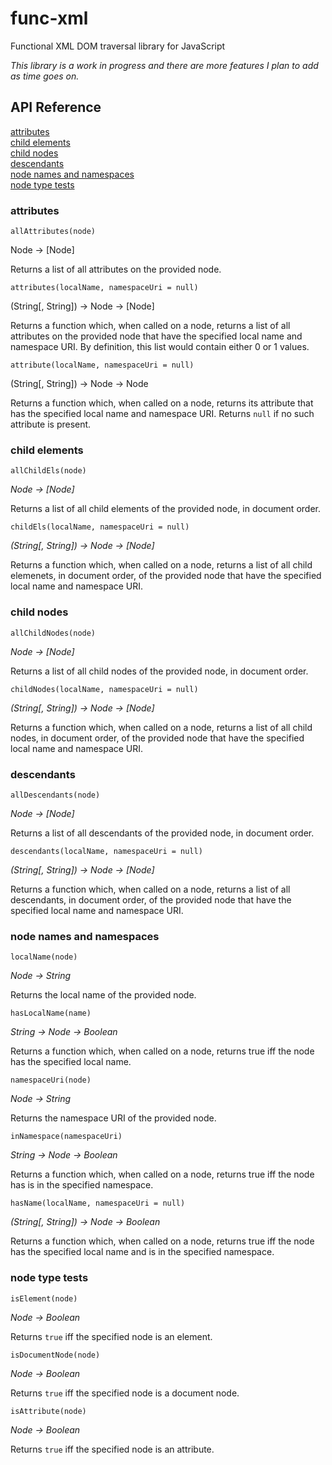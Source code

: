# func-xml
Functional XML DOM traversal library for JavaScript

_This library is a work in progress and there are more features I plan to add as time goes on._

## API Reference

[attributes](#attributes)  
[child elements](#child-elements)  
[child nodes](#child-nodes)  
[descendants](#descendants)  
[node names and namespaces](#node-names-and-namespaces)  
[node type tests](#node-type-tests)

### attributes

`allAttributes(node)`

Node -> [Node]

Returns a list of all attributes on the provided node.

`attributes(localName, namespaceUri = null)`

(String[, String]) -> Node -> [Node]

Returns a function which, when called on a node, returns a list of all attributes on the provided node that have the specified local name and namespace URI. By definition, this list would contain either 0 or 1 values.

`attribute(localName, namespaceUri = null)`

(String[, String]) -> Node -> Node

Returns a function which, when called on a node, returns its attribute that has the specified local name and namespace URI. Returns `null` if no such attribute is present.

### child elements

`allChildEls(node)`

_Node -> [Node]_

Returns a list of all child elements of the provided node, in document order.

`childEls(localName, namespaceUri = null)`

_(String[, String]) -> Node -> [Node]_

Returns a function which, when called on a node, returns a list of all child elemenets, in document order, of the provided node that have the specified local name and namespace URI.

### child nodes

`allChildNodes(node)`

_Node -> [Node]_

Returns a list of all child nodes of the provided node, in document order.

`childNodes(localName, namespaceUri = null)`

_(String[, String]) -> Node -> [Node]_

Returns a function which, when called on a node, returns a list of all child nodes, in document order, of the provided node that have the specified local name and namespace URI.

### descendants

`allDescendants(node)`

_Node -> [Node]_

Returns a list of all descendants of the provided node, in document order.

`descendants(localName, namespaceUri = null)`

_(String[, String]) -> Node -> [Node]_

Returns a function which, when called on a node, returns a list of all descendants, in document order, of the provided node that have the specified local name and namespace URI.

### node names and namespaces

`localName(node)`

_Node -> String_

Returns the local name of the provided node.

`hasLocalName(name)`

_String -> Node -> Boolean_

Returns a function which, when called on a node, returns true iff the node has the specified local name.

`namespaceUri(node)`

_Node -> String_

Returns the namespace URI of the provided node.

`inNamespace(namespaceUri)`

_String -> Node -> Boolean_

Returns a function which, when called on a node, returns true iff the node has is in the specified namespace.

`hasName(localName, namespaceUri = null)`

_(String[, String]) -> Node -> Boolean_

Returns a function which, when called on a node, returns true iff the node has the specified local name and is in the specified namespace.

### node type tests

`isElement(node)`

_Node -> Boolean_

Returns `true` iff the specified node is an element.

`isDocumentNode(node)`

_Node -> Boolean_

Returns `true` iff the specified node is a document node.

`isAttribute(node)` 

_Node -> Boolean_

Returns `true` iff the specified node is an attribute.
